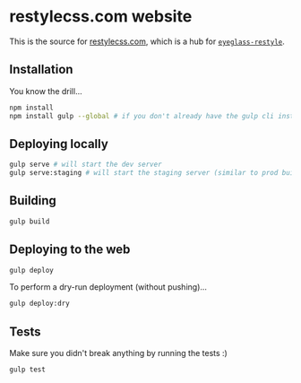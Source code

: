 # restylecss.com website

This is the source for [restylecss.com](http://www.restylecss.com), which is a hub for [`eyeglass-restyle`](https://github.com/eoneill/eyeglass-restyle).

## Installation

You know the drill...

```sh
npm install
npm install gulp --global # if you don't already have the gulp cli installed
```

## Deploying locally

```sh
gulp serve # will start the dev server
gulp serve:staging # will start the staging server (similar to prod build)
```

## Building

```sh
gulp build
```

## Deploying to the web

```sh
gulp deploy
```

To perform a dry-run deployment (without pushing)...

```sh
gulp deploy:dry
```

## Tests

Make sure you didn't break anything by running the tests :)

```sh
gulp test
```
